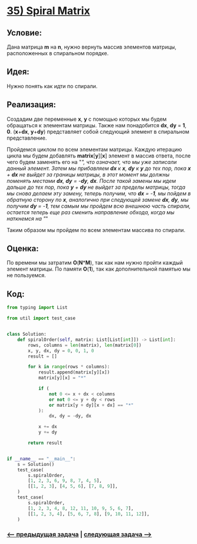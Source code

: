 # [**35) Spiral Matrix**](https://leetcode.com/problems/spiral-matrix/description/)

## **Условие:**

Дана матрица **m** на **n**, нужно вернуть массив элементов матрицы, расположенных в спиральном порядке.

## **Идея:**

Нужно понять как идти по спирали.

## **Реализация:**

Создадим две переменные **x**, **y** с помощью которых мы будем обращаться к элементам матрицы. Также нам понадобится **dx**, **dy** = **1**, **0**. (**x**+**dx**, **y**+**dy**) представляет собой следующий элемент в спиральном представление.

Пройдемся циклом по всем элементам матрицы. Каждую итерацию цикла мы будем добавлять **matrix**[**y**][**x**] элемент в массив ответа, после чего будем заменять его на "*", что означает, что мы уже записали данный элемент. Затем мы прибавляем **dx** к **x**, **dy** к **y** до тех пор, пока **x** + **dx** не выйдет за границы матрицы, в этот момент мы должны поменять местами **dx**, **dy** = -**dy**, **dx**. После такой замены мы идем дальше до тех пор, пока **y** + **dy** не выйдет за пределы матрицы, тогда мы снова делаем эту замену, теперь получим, что **dx** = -**1**, мы пойдем в обратную сторону по **x**, аналогично при следующей замене **dx**, **dy**, мы получим **dy** = -**1**, тем самым мы пройдем всю внешнюю часть спирали, остается теперь еще раз сменить направление обхода, когда мы наткнемся на "*"

Таким образом мы пройдем по всем элементам массива по спирали.



## **Оценка:**

По времени мы затратим **O**(**N*****M**), так как нам нужно пройти каждый элемент матрицы. По памяти **O**(**1**), так как дополнительной памятью мы не пользуемся.

## Код:
```python
from typing import List

from util import test_case


class Solution:
    def spiralOrder(self, matrix: List[List[int]]) -> List[int]:
        rows, columns = len(matrix), len(matrix[0])
        x, y, dx, dy = 0, 0, 1, 0
        result = []

        for k in range(rows * columns):
            result.append(matrix[y][x])
            matrix[y][x] = "*"

            if (
                not 0 <= x + dx < columns
                or not 0 <= y + dy < rows
                or matrix[y + dy][x + dx] == "*"
            ):
                dx, dy = -dy, dx

            x += dx
            y += dy

        return result


if __name__ == "__main__":
    s = Solution()
    test_case(
        s.spiralOrder,
        [1, 2, 3, 6, 9, 8, 7, 4, 5],
        [[1, 2, 3], [4, 5, 6], [7, 8, 9]],
    )
    test_case(
        s.spiralOrder,
        [1, 2, 3, 4, 8, 12, 11, 10, 9, 5, 6, 7],
        [[1, 2, 3, 4], [5, 6, 7, 8], [9, 10, 11, 12]],
    )

```

### [<-- предыдущая задача](https://github.com/TAskMAster339/PythonAlgorithms/tree/main/34.Valid%20Sudoku) | [следующая задача -->](https://github.com/TAskMAster339/PythonAlgorithms/tree/main/36.Rotate%20Image)
